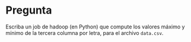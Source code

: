 Pregunta
===========================================================================

Escriba un job de hadoop (en Python) que compute los valores máximo y 
mínimo de la tercera columna por letra, para el archivo `data.csv`.
